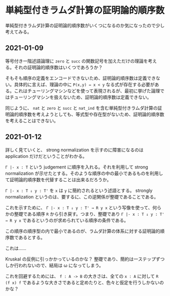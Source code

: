 # 単純型付きラムダ計算の証明論的順序数

単純型付きラムダ計算の証明論的順序数がいくつになるのか気になったので少し考えてみる。

## 2021-01-09

等号付き一階述語論理に `zero` と `succ` の関数記号を加えただけの理論を考える。それの証明論的順序数はいくつであろうか？

そもそも順序の定義をエンコードできないため、証明論的順序数は定義できない。具体的に言えば、理論の中に `P(x,y) ⇔ x < y` なる式が存在する必要がある。これはチューリングマシンなどを使って表現されるが、最初に挙げた論理ではチューリングマシンを扱えないため、証明論的順序数は定義できない。

同じように、 `nat` と `zero` と `succ` と `nat_ind` を含む単純型付きラムダ計算の証明論的順序数を考えようとしても、等式型や存在型がないため、証明論的順序数を考えることはできない。

## 2021-01-12

詳しく見ていくと、 strong normalization を示すのに障害になるのは application だけだということがわかる。

`Γ |- x : T` という judgement に順序を入れる。それを利用して strong normalization が示せたとする。そのような順序の中の最小であるものを利用して証明論的順序数を代替することは出来るだろうか。

`Γ |- x : T ⇓ y : T'` を `x` は `y` に簡約されるという述語とする。 strongly normalization というのは、要するに、この逆関係が整礎であることである。

これを示すために、 `Γ |- x : T ⇓ y : T' → R y x` という写像を使って、何らかの整礎である順序 `R` から引き戻す。つまり、整礎であり `Γ |- x : T ⇓ y : T' → R y x` であるというのが求められている順序の条件である。

この順序の順序型の内で最小であるのが、ラムダ計算の体系に対する証明論的順序数であるとする。

これは……

Kruskal の反例に引っかかっているのかな？ 整礎であり、簡約は一ステップずつしか行われないので、結局は ω になってしまう。

これを回避するためには、 `f : A -> B` の大きさは、全ての `x : A` に対して `R (f x) f` であるような大きさであると定めたりと、色々と仮定を行うしかないのかな？
